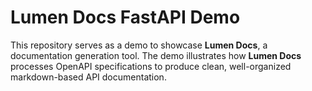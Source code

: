 # Lumen Docs FastAPI Demo

This repository serves as a demo to showcase **Lumen Docs**, a documentation generation tool. The demo illustrates how **Lumen Docs** processes OpenAPI specifications to produce clean, well-organized markdown-based API documentation.